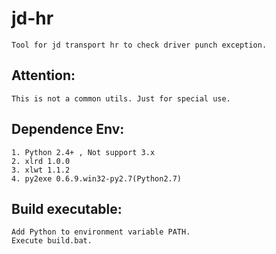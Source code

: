 # jd-hr

	Tool for jd transport hr to check driver punch exception.

	
## Attention: 
	This is not a common utils. Just for special use.


## Dependence Env: 

	1. Python 2.4+ , Not support 3.x
	2. xlrd 1.0.0
	3. xlwt 1.1.2
	4. py2exe 0.6.9.win32-py2.7(Python2.7)


## Build executable:
	Add Python to environment variable PATH.
	Execute build.bat.